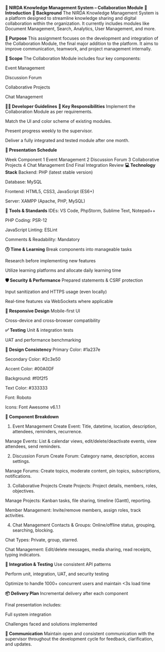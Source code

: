 **📘 NIRDA Knowledge Management System – Collaboration Module**
**📌 Introduction**
****🔹 Background****
The NIRDA Knowledge Management System is a platform designed to streamline knowledge sharing and digital collaboration within the organization. It currently includes modules like Document Management, Search, Analytics, User Management, and more.

**🔹 Purpose**
This assignment focuses on the development and integration of the Collaboration Module, the final major addition to the platform. It aims to improve communication, teamwork, and project management internally.

**🔹 Scope**
The Collaboration Module includes four key components:

Event Management

Discussion Forum

Collaborative Projects

Chat Management

**🧑‍💻 Developer Guidelines**
****🔧 Key Responsibilities****
Implement the Collaboration Module as per requirements.

Match the UI and color scheme of existing modules.

Present progress weekly to the supervisor.

Deliver a fully integrated and tested module after one month.

**📅 Presentation Schedule**

Week	Component
1	Event Management
2	Discussion Forum
3	Collaborative Projects
4	Chat Management
End	Final Integration Review
**💻 Technology Stack**
Backend: PHP (latest stable version)

Database: MySQL

Frontend: HTML5, CSS3, JavaScript (ES6+)

Server: XAMPP (Apache, PHP, MySQL)

**🔎 Tools & Standards**
IDEs: VS Code, PhpStorm, Sublime Text, Notepad++

PHP Coding: PSR-12

JavaScript Linting: ESLint

Comments & Readability: Mandatory

**🕒 Time & Learning**
Break components into manageable tasks

Research before implementing new features

Utilize learning platforms and allocate daily learning time

**🛡️ Security & Performance**
Prepared statements & CSRF protection

Input sanitization and HTTPS usage (even locally)

Real-time features via WebSockets where applicable

**📱 Responsive Design**
Mobile-first UI

Cross-device and cross-browser compatibility

**✅ Testing**
Unit & integration tests

UAT and performance benchmarking

**🎨 Design Consistency**
Primary Color: #1a237e

Secondary Color: #2c3e50

Accent Color: #00A0DF

Background: #f0f2f5

Text Color: #333333

Font: Roboto

Icons: Font Awesome v6.1.1

**🧩 Component Breakdown**
1. Event Management
Create Event: Title, datetime, location, description, attendees, reminders, recurrence.

Manage Events: List & calendar views, edit/delete/deactivate events, view attendees, send reminders.

2. Discussion Forum
Create Forum: Category name, description, access settings.

Manage Forums: Create topics, moderate content, pin topics, subscriptions, notifications.

3. Collaborative Projects
Create Projects: Project details, members, roles, objectives.

Manage Projects: Kanban tasks, file sharing, timeline (Gantt), reporting.

Member Management: Invite/remove members, assign roles, track activities.

4. Chat Management
Contacts & Groups: Online/offline status, grouping, searching, blocking.

Chat Types: Private, group, starred.

Chat Management: Edit/delete messages, media sharing, read receipts, typing indicators.

**🔗 Integration & Testing**
Use consistent API patterns

Perform unit, integration, UAT, and security testing

Optimize to handle 1000+ concurrent users and maintain <3s load time

**📦 Delivery Plan**
Incremental delivery after each component

Final presentation includes:

Full system integration

Challenges faced and solutions implemented

**📣 Communication**
Maintain open and consistent communication with the supervisor throughout the development cycle for feedback, clarification, and updates.
